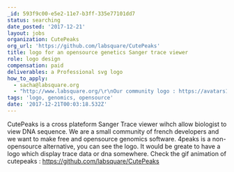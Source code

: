```yaml
---
_id: 593f9c00-e5e2-11e7-b3ff-335e77101dd7
status: searching
date_posted: '2017-12-21'
layout: jobs
organization: CutePeaks
org_url: 'https://github.com/labsquare/CutePeaks'
title: logo for an opensource genetics Sanger trace viewer
role: logo design
compensation: paid
deliverables: a Professional svg logo
how_to_apply:
  - sacha@labsquare.org
  - "http://www.labsquare.org/\r\nOur community logo : https://avatars1.githubusercontent.com/u/2106259?s=200&v=4\r\nLogo I like :\r\n https://cdn.dribbble.com/users/533705/screenshots/3811091/sublime-icon.png\r\n"
tags: 'logo, genomics, opensource'
date: '2017-12-21T00:03:18.532Z'
---
```

CutePeaks is a cross plateform Sanger Trace viewer wihch allow biologist to view DNA sequence. 
We are a small community of french developers and we want to make free and opensource genomics software. 
4peaks is a non-opensource alternative, you can see the logo.
 It would be greate to have a logo which display trace data or dna somewhere.
Check the gif animation of cutepeaks : https://github.com/labsquare/CutePeaks

